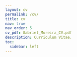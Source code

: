 ```yaml
---
layout: cv
permalink: /cv/
title: cv
nav: true
nav_order: 5
cv_pdf: Gabriel_Moreira_CV.pdf
description: Curriculum Vitae.
toc:
  sidebar: left
---
```

